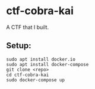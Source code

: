 # ctf-cobra-kai

A CTF that I built.

## Setup:

```
sudo apt install docker.io
sudo apt install docker-compose
git clone <repo>
cd ctf-cobra-kai
sudo docker-compose up
```

